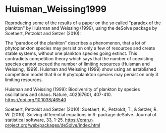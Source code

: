 # Huisman_Weissing1999
Reproducing some of the results of a paper on the so called "paradox of the plankton" by Huisman and Weissing (1999), using the deSolve package by Soetaert, Petzoldt and Setzer (2010):

The “paradox of the plankton” describes a phenomenon, that a lot of phytoplankton species may persist on only a few of resources and create stable systems, without one plankton species going extinct. This contradicts competition theory which says that the number of coexisting species cannot exceed the number of limiting resources (Huisman and Weissing, 1999). Huisman and Weissing (1999) show using an established competition model that 6 or 9 phytoplankton species may persist on only 3 limiting resources.


Huisman and Weissing (1999): Biodiversity of plankton by species oscillations and chaos. Nature, 402(6760), 407-410. 
  https://doi.org/10.1038/46540

Soetaert, Petzoldt and Setzer (2010): Soetaert, K., Petzoldt, T., & Setzer, R. W. (2010). Solving differential equations in R: package deSolve. Journal of statistical software, 33, 1-25.
  https://cran.r-project.org/web/packages/deSolve/index.html
